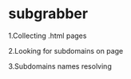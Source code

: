 # subgrabber

1.Collecting .html pages

2.Looking for subdomains on page 

3.Subdomains names resolving
